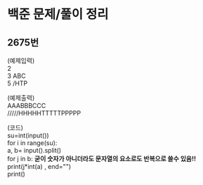 백준 문제/풀이 정리   
====

2675번   
-----
(예제입력)   
2     
3 ABC    
5 /HTP    
    
(예제출력)    
AAABBBCCC    
/////HHHHHTTTTTPPPPP    
    
(코드)    
su=int(input())        
for i in range(su):        
    a, b=  input().split()        
    for j in b:                          **굳이 숫자가 아니더라도 문자열의 요소로도 반복으로 쓸수 있음!!**    
        print(j*int(a) , end="")        
    print()    
    
 
